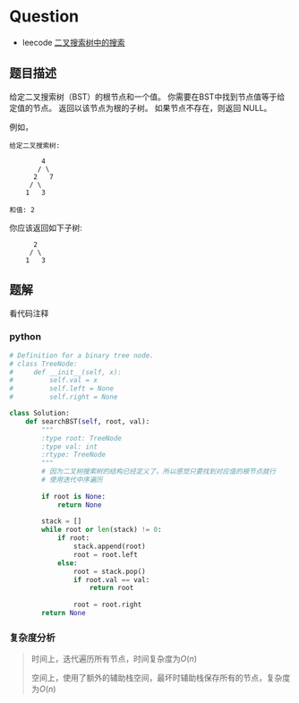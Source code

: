 # Question

- leecode [二叉搜索树中的搜索](https://leetcode-cn.com/problems/search-in-a-binary-search-tree/)

## 题目描述

给定二叉搜索树（BST）的根节点和一个值。 你需要在BST中找到节点值等于给定值的节点。 返回以该节点为根的子树。 如果节点不存在，则返回 NULL。

例如，

```
给定二叉搜索树:

        4
       / \
      2   7
     / \
    1   3

和值: 2
```

你应该返回如下子树:

```
      2     
     / \   
    1   3
```

## 题解

看代码注释

### python

```python
# Definition for a binary tree node.
# class TreeNode:
#     def __init__(self, x):
#         self.val = x
#         self.left = None
#         self.right = None

class Solution:
    def searchBST(self, root, val):
        """
        :type root: TreeNode
        :type val: int
        :rtype: TreeNode
        """
        # 因为二叉树搜索树的结构已经定义了，所以感觉只要找到对应值的根节点就行
        # 使用迭代中序遍历
        
        if root is None:
            return None
        
        stack = []
        while root or len(stack) != 0:
            if root:
                stack.append(root)
                root = root.left
            else:
                root = stack.pop()
                if root.val == val:
                    return root
                
                root = root.right
        return None
```

### 复杂度分析

> 时间上，迭代遍历所有节点，时间复杂度为$O(n)$
>
> 空间上，使用了额外的辅助栈空间，最坏时辅助栈保存所有的节点，复杂度为$O(n)$